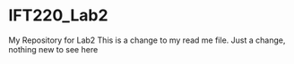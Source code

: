 # IFT220_Lab2
My Repository for Lab2
This is a change to my read me file. Just a change, nothing new to see here
